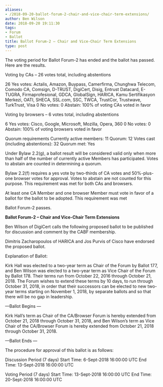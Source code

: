 ```yaml
---
aliases:
- /2018-09-20-ballot-forum-2-chair-and-vice-chair-term-extensions/
author: Ben Wilson
date: 2018-09-20 19:11:30
tags:
- Forum
- Ballot
title: Ballot Forum-2 – Chair and Vice-Chair Term Extensions
type: post
---
```


The voting period for Ballot Forum-2 has ended and the ballot has passed. Here are the results.

Voting by CAs – 26 votes total, including abstentions

26 Yes votes: Actalis, Amazon, Buypass, Camerfirma, Chunghwa Telecom, Comodo CA, Comsign, D-TRUST, DigiCert, Disig, Entrust Datacard, E-TUGRA, Firmaprofesional, GDCA, GlobalSign, HARICA, Kamu Sertifikasyon Merkezi, OATI, SHECA, SSL.com, SSC, TWCA, TrustCor, Trustwave, TurkTrust, Visa
0 No votes:
0 Abstain:
100% of voting CAs voted in favor

Voting by browsers – 6 votes total, including abstentions

6 Yes votes: Cisco, Google, Microsoft, Mozilla, Opera, 360
0 No votes:
0 Abstain:
100% of voting browsers voted in favor

Quorum requirements
Currently active members: 11
Quorum: 12
Votes cast (including abstentions): 32
Quorum met: Yes

Under Bylaw 2.2(g), a ballot result will be considered valid only when more than half of the number of currently active Members has participated. Votes to abstain are counted in determining a quorum.

Bylaw 2.2(f) requires a yes vote by two-thirds of CA votes and 50%-plus-one browser votes for approval. Votes to abstain are not counted for this purpose. This requirement was met for both CAs and browsers.

At least one CA Member and one browser Member must vote in favor of a ballot for the ballot to be adopted. This requirement was met

Ballot Forum-2 passes.

**Ballot Forum-2 – Chair and Vice-Chair Term Extensions**

Ben Wilson of DigiCert calls the following proposed ballot to be published for discussion and comment by the CABF membership.

Dimitris Zacharopoulos of HARICA and Jos Purvis of Cisco have endorsed the proposed ballot.

Explanation of Ballot:

Kirk Hall was elected to a two-year term as Chair of the Forum by Ballot 177, and Ben Wilson was elected to a two-year term as Vice Chair of the Forum by Ballot 178. Their terms run from October 22, 2016 through October 21, 2018. The Forum wishes to extend these terms by 10 days, to run through October 31, 2018, in order that their successors can be elected to new two-year terms starting on November 1, 2018, by separate ballots and so that there will be no gap in leadership.

—Ballot Begins —

Kirk Hall’s term as Chair of the CA/Browser Forum is hereby extended from October 21, 2018 through October 31, 2018, and Ben Wilson’s term as Vice Chair of the CA/Browser Forum is hereby extended from October 21, 2018 through October 31, 2018.

—Ballot Ends —

The procedure for approval of this ballot is as follows:

Discussion Period (7 days) Start Time: 6-Sept-2018 16:00:00 UTC End Time: 13-Sept-2018 16:00:00 UTC

Voting Period (7 days) Start Time: 13-Sept-2018 16:00:00 UTC End Time: 20-Sept-2018 16:00:00 UTC
